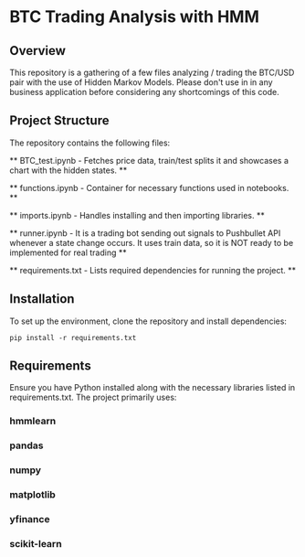 # BTC Trading Analysis with HMM

## Overview

This repository is a gathering of a few files analyzing / trading the BTC/USD pair with the use of Hidden Markov Models.
Please don't use in in any business application before considering any shortcomings of this code.

## Project Structure

The repository contains the following files:

** BTC_test.ipynb - Fetches price data, train/test splits it and showcases a chart with the hidden states. **

** functions.ipynb - Container for necessary functions used in notebooks. **

** imports.ipynb - Handles installing and then importing libraries. **

** runner.ipynb - It is a trading bot sending out signals to Pushbullet API whenever a state change occurs. It uses train data, so it is NOT ready to be implemented for real trading **

** requirements.txt - Lists required dependencies for running the project. **

## Installation

To set up the environment, clone the repository and install dependencies:

`` pip install -r requirements.txt ``

## Requirements

Ensure you have Python installed along with the necessary libraries listed in requirements.txt. The project primarily uses:

### hmmlearn

### pandas

### numpy

### matplotlib

### yfinance

### scikit-learn

